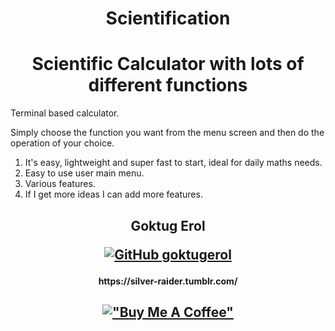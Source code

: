 <h1 align='center'>  Scientification </h1>

<h1 align='center'> Scientific Calculator with lots of different functions </h1> 
Terminal based calculator.

Simply choose the function you want from the menu screen and then do the operation of your choice.



1) It's easy, lightweight and super fast to start, ideal for daily maths needs.
2) Easy to use user main menu.
3) Various features.
4) If I get more ideas I can add more features.



<h2 align='center'>
Goktug Erol

[![GitHub goktugerol](https://img.shields.io/badge/GitHub-100000?style=for-the-badge&logo=github&logoColor=white)](https://github.com/goktugerol) 
  
<h4 align='center'>
<h4 align='center'>
https://silver-raider.tumblr.com/</h4>

<h2 align='center'>

[!["Buy Me A Coffee"](https://www.buymeacoffee.com/assets/img/custom_images/orange_img.png)](https://www.buymeacoffee.com/cyber9unk) </h2>

